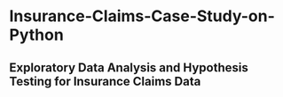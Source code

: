 # Insurance-Claims-Case-Study-on-Python
## Exploratory Data Analysis and Hypothesis Testing for Insurance Claims Data
